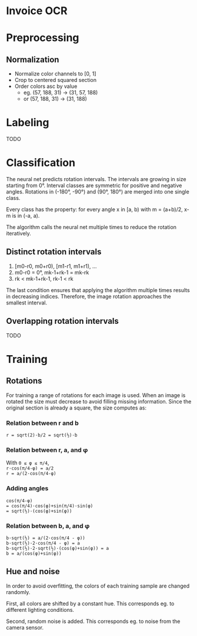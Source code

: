 # Invoice OCR
# Preprocessing
## Normalization
* Normalize color channels to [0, 1]
* Crop to centered squared section
* Order colors asc by value
  * eg. (57, 188, 31) &rarr; (31, 57, 188)
  * or (57, 188, 31) &rarr; (31, 188)

# Labeling
TODO

# Classification
The neural net predicts rotation intervals.
The intervals are growing in size starting from 0°.
Interval classes are symmetric for positive and negative angles.
Rotations in (-180°, -90°) and (90°, 180°) are merged into one single class.

Every class has the property: for every angle x in [a, b) with m = (a+b)/2, x-m is in (-a, a).

The algorithm calls the neural net multiple times to reduce the rotation iteratively.

## Distinct rotation intervals
1. [m0-r0, m0+r0), [m1-r1, m1+r1), ...
1. m0-r0 = 0°, mk-1+rk-1 = mk-rk
1. rk < mk-1+rk-1, rk-1 < rk

The last condition ensures that applying the algorithm multiple times results in decreasing indices.
Therefore, the image rotation approaches the smallest interval.

## Overlapping rotation intervals
TODO

# Training
## Rotations
For training a range of rotations for each image is used.
When an image is rotated the size must decrease to avoid filling missing information.
Since the original section is already a square, the size computes as:

### Relation between r and b
<code>r = sqrt(2)&middot;b/2 = sqrt(&half;)&middot;b</code>

### Relation between r, a, and &phi;
With <code>0 &leq; &phi; &leq; &pi;/4</code>,\
<code>r&middot;cos(&pi;/4-&phi;) = a/2</code>\
<code>r = a/(2&middot;cos(&pi;/4-&phi;)</code>

### Adding angles
<code>cos(&pi;/4-&phi;)</code>\
<code>= cos(&pi;/4)&middot;cos(&phi;)+sin(&pi;/4)&middot;sin(&phi;)</code>\
<code>= sqrt(&half;)&middot;(cos(&phi;)+sin(&phi;))</code>

### Relation between b, a, and &phi;
<code>b&middot;sqrt(&half;) = a/(2&middot;cos(&pi;/4 - &phi;))</code>\
<code>b&middot;sqrt(&half;)&middot;2&middot;cos(&pi;/4 - &phi;) = a</code>\
<code>b&middot;sqrt(&half;)&middot;2&middot;sqrt(&half;)&middot;(cos(&phi;)+sin(&phi;)) = a</code>\
<code>b = a/(cos(&phi;)+sin(&phi;))</code>

## Hue and noise
In order to avoid overfitting, the colors of each training sample are changed randomly.

First, all colors are shifted by a constant hue.
This corresponds eg. to different lighting conditions.

Second, random noise is added.
This corresponds eg. to noise from the camera sensor.

